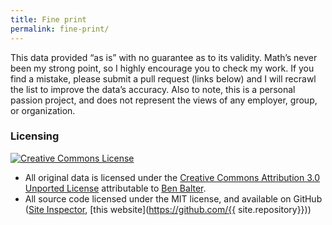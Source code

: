 ```yaml
---
title: Fine print
permalink: fine-print/
---
```




This data provided “as is” with no guarantee as to its validity. Math’s never been my strong point, so I highly encourage you to check my work. If you find a mistake, please submit a pull request (links below) and I will recrawl the list to improve the data’s accuracy. Also to note, this is a personal passion project, and does not represent the views of any employer, group, or organization.

### Licensing

<div class="text-center mb-3">
  <a rel="license" href="http://creativecommons.org/licenses/by/3.0/">
    <img src="http://i.creativecommons.org/l/by/3.0/88x31.png" alt="Creative Commons License" />
  </a>
</div>

* All original data is licensed under the <a rel="license" href="http://creativecommons.org/licenses/by/3.0/">Creative Commons Attribution 3.0 Unported License</a> attributable to <a rel="cc:attributionURL" href="https://ben.balter.com">Ben Balter</a>.
* All source code licensed under the MIT license, and available on GitHub ([Site Inspector](https://github.com/benbalter/site-inspector), [this website](https://github.com/{{ site.repository}}))